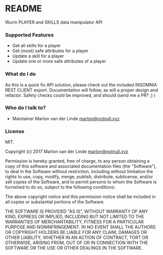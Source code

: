 # README #

Wurm PLAYER and SKILLS data manipulator API

### Supported Features ###

* Get all skills for a player
* Get (most) safe attributes for a player
* Update a skill for a player
* Update one or more safe attributes of a player

### What do I do ###

As this is a quick fix API solution, please check out the included INSOMNIA REST CLIENT export.
Documentation will follow, as will a proper design and refactor.
Safety checks could be improved, and should (send me a PR? ;) )

### Who do I talk to? ###

* Maintainer Marlon van der Linde <marlon@notnull.xyz>

### License ###

MIT.

Copyright (c) 2017 Marlon van der Linde <marlon@notnull.xyz>

Permission is hereby granted, free of charge, to any person obtaining a copy
of this software and associated documentation files (the "Software"), to deal
in the Software without restriction, including without limitation the rights
to use, copy, modify, merge, publish, distribute, sublicense, and/or sell
copies of the Software, and to permit persons to whom the Software is
furnished to do so, subject to the following conditions:

The above copyright notice and this permission notice shall be included in all
copies or substantial portions of the Software.

THE SOFTWARE IS PROVIDED "AS IS", WITHOUT WARRANTY OF ANY KIND, EXPRESS OR
IMPLIED, INCLUDING BUT NOT LIMITED TO THE WARRANTIES OF MERCHANTABILITY,
FITNESS FOR A PARTICULAR PURPOSE AND NONINFRINGEMENT. IN NO EVENT SHALL THE
AUTHORS OR COPYRIGHT HOLDERS BE LIABLE FOR ANY CLAIM, DAMAGES OR OTHER
LIABILITY, WHETHER IN AN ACTION OF CONTRACT, TORT OR OTHERWISE, ARISING FROM,
OUT OF OR IN CONNECTION WITH THE SOFTWARE OR THE USE OR OTHER DEALINGS IN THE
SOFTWARE.
